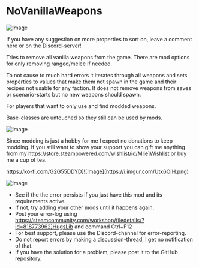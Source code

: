 # NoVanillaWeapons

![Image](https://i.imgur.com/buuPQel.png)


If you have any suggestion on more properties to sort on, leave a comment here or on the Discord-server!

Tries to remove all vanilla weapons from the game. There are mod options for only removing ranged/melee if needed.

To not cause to much hard errors it iterates through all weapons and sets properties to values that make them not spawn in the game and their recipes not usable for any faction. It does not remove weapons from saves or scenario-starts but no new weapons should spawn.  

For players that want to only use and find modded weapons.

Base-classes are untouched so they still can be used by mods.

![Image](https://i.imgur.com/O0IIlYj.png)

Since modding is just a hobby for me I expect no donations to keep modding. If you still want to show your support you can gift me anything from my https://store.steampowered.com/wishlist/id/Mlie]Wishlist or buy me a cup of tea.

https://ko-fi.com/G2G55DDYD]![Image](https://i.imgur.com/Utx6OIH.png)


![Image](https://i.imgur.com/PwoNOj4.png)



-  See if the the error persists if you just have this mod and its requirements active.
-  If not, try adding your other mods until it happens again.
-  Post your error-log using https://steamcommunity.com/workshop/filedetails/?id=818773962]HugsLib and command Ctrl+F12
-  For best support, please use the Discord-channel for error-reporting.
-  Do not report errors by making a discussion-thread, I get no notification of that.
-  If you have the solution for a problem, please post it to the GitHub repository.




